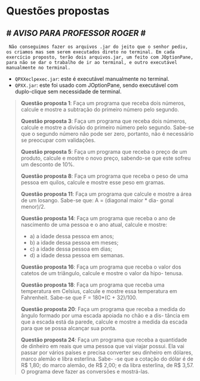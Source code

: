 # Questões propostas
## *# AVISO PARA PROFESSOR ROGER #*
` Não conseguimos fazer os arquivos .jar do jeito que o senhor pediu, os criamos mas sem serem executados direto no terminal. Em cada exercício proposto, terão dois arquivos.jar, um feito com JOptionPane, para não se dar o trabalho de ir ao terminal, e outro executável manualmente no terminal.`

* `QPXXeclpexec.jar`: este é executável manualmente no terminal.
* `QPXX.jar`: este foi usado com JOptionPane, sendo executável com duplo-clique sem necessidade de terminal.

> **Questão proposta 1**: Faça um programa que receba dois números, calcule e mostre a subtração do primeiro número pelo
segundo.
>
> **Questão proposta 3**: Faça um programa que receba dois números, calcule e mostre a divisão do primeiro número pelo
segundo. Sabe-se que o segundo número não pode ser zero, portanto, não é necessário se preocupar
com validações.
>
> **Questão proposta 5**: Faça um programa que receba o preço de um produto, calcule e mostre o novo preço, sabendo-se
que este sofreu um desconto de 10%.
>
> **Questão proposta 8**: Faça um programa que receba o peso de uma pessoa em quilos, calcule e mostre esse peso em gramas.
>
> **Questão proposta 11**: Faça um programa que calcule e mostre a área de um losango. Sabe-se que: A = (diagonal maior * dia-
gonal menor)/2.
>
> **Questão proposta 14**: Faça um programa que receba o ano de nascimento de uma pessoa e o ano atual, calcule e mostre:
> - a) a idade dessa pessoa em anos;
> - b) a idade dessa pessoa em meses;
> - c) a idade dessa pessoa em dias;
> - d) a idade dessa pessoa em semanas.
>
> **Questão proposta 16**: Faça um programa que receba o valor dos catetos de um triângulo, calcule e mostre o valor da hipo-
tenusa.
>
> **Questão proposta 18**: Faça um programa que receba uma temperatura em Celsius, calcule e mostre essa temperatura em
Fahrenheit. Sabe-se que F = 180*(C + 32)/100.
>
> **Questão proposta 20**: Faça um programa que receba a medida do ângulo formado por uma escada apoiada no chão e a dis-
tância em que a escada está da parede, calcule e mostre a medida da escada para que se possa alcançar
sua ponta.
>
> **Questão proposta 24**: Faça um programa que receba a quantidade de dinheiro em reais que uma pessoa que vai viajar possui. Ela
vai passar por vários países e precisa converter seu dinheiro em dólares, marco alemão e libra esterlina. Sabe-
-se que a cotação do dólar é de R$ 1,80; do marco alemão, de R$ 2,00; e da libra esterlina, de R$ 3,57. O
programa deve fazer as conversões e mostrá-las.
